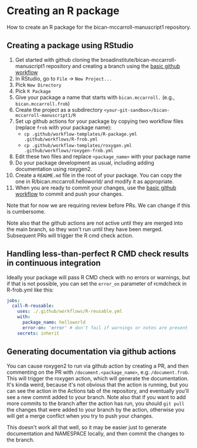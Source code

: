 # Creating an R package
How to create an R package for the bican-mccarroll-manuscript1 repository.

## Creating a package using RStudio

1. Get started with github cloning the broadinstitute/bican-mccarroll-manuscript1 repository and creating a branch using the [basic github workflow](https://docs.google.com/document/d/1A5T8ZVhNxP0GCQmmo1R8qaPPXah9cvSLI96U3TZdYos/edit?tab=t.0) 
1. In RStudio, go to `File` -> `New Project...`
1. Pick `New Directory`
1. Pick `R Package`
1. Give your package a name that starts with `bican.mccarroll.` (e.g., `bican.mccarroll.frob`)
1. Create the project as a subdirectory `<your-git-sandbox>/bican-mccarroll-manuscript1/R`
1. Set up github actions for your package by copying two workflow files (replace `frob` with your package name):
   - `cp .github/workflow-templates/R-package.yml .github/workflows/R-frob.yml`
   - `cp .github/workflow-templates/roxygen.yml .github/workflows/roxygen-frob.yml`
1. Edit these two files and replace `<package_name>` with your package name
1. Do your package development as usual, including adding documentation using roxygen2.
1. Create a `README.md` file in the root of your package.  You can copy the one in R/bican.mccarroll.helloworld/ and modify it as appropriate.
1. When you are ready to commit your changes, use the [basic github workflow](https://docs.google.com/document/d/1A5T8ZVhNxP0GCQmmo1R8qaPPXah9cvSLI96U3TZdYos/edit?tab=t.0) to commit and push your changes.

Note that for now we are requiring review before PRs.  We can change if this is cumbersome.

Note also that the github actions are not active until they are merged into the main branch, so they won't run 
until they have been merged.  Subsequent PRs will trigger the R cmd check action.

## Handling less-than-perfect R CMD check results in continuous integration
Ideally your package will pass R CMD check with no errors or warnings, but if that is not possible,
you can set the `error_on` parameter of rcmdcheck in R-frob.yml like this:
```yaml
jobs:
  call-R-reusable:
    uses: ./.github/workflows/R-reusable.yml
    with:
      package_name: helloworld
      error-on: 'error' # don't fail if warnings or notes are present
    secrets: inherit
```

## Generating documentation via github actions
You can cause roxygen2 to run via github action by creating a PR, and then commenting on the PR
with `/document.<package_name>`, e.g. `/document.frob`.  This will trigger the roxygen action, which will generate the 
documentation.  It's kinda weird, because it's not obvious that the action is running, but
you can see the action in the Actions tab of the repository, and eventually you'll see a new commit added to your branch.
Note also that if you want to add more commits to the branch after the action has run, you should `git pull` the
changes that were added to your branch by the action, otherwise you will get a merge conflict
when you try to push your changes.

This doesn't work all that well, so it may be easier just to generate documentation and NAMESPACE
locally, and then commit the changes to the branch.  